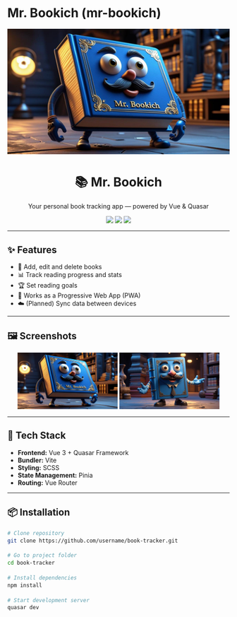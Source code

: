 # Mr. Bookich (mr-bookich)

<!-- Banner -->
<p align="center">
  <img src="./src/assets/bookich.jpg" alt="Mr. Bookich" width="800"/>
</p>

<h1 align="center">📚 Mr. Bookich</h1>
<p align="center">Your personal book tracking app — powered by Vue & Quasar</p>

<p align="center">
  <img src="https://img.shields.io/badge/Vue-3.x-42b883?style=for-the-badge&logo=vue.js" />
  <img src="https://img.shields.io/badge/Quasar-2.x-1976d2?style=for-the-badge&logo=quasar" />
  <img src="https://img.shields.io/badge/Vite-fast-646CFF?style=for-the-badge&logo=vite" />
</p>

---

## ✨ Features

- 📖 Add, edit and delete books
- 📊 Track reading progress and stats
- 🏆 Set reading goals
- 📱 Works as a Progressive Web App (PWA)
- ☁️ (Planned) Sync data between devices

---

## 🖼 Screenshots

<p align="center">
  <img src="./src/assets/bookich.jpg" width="45%" />
  <img src="./src/assets/bookich-2.jpg" width="45%" />
</p>

---

## 🚀 Tech Stack

- **Frontend:** Vue 3 + Quasar Framework
- **Bundler:** Vite
- **Styling:** SCSS
- **State Management:** Pinia
- **Routing:** Vue Router

---

## 📦 Installation

```bash
# Clone repository
git clone https://github.com/username/book-tracker.git

# Go to project folder
cd book-tracker

# Install dependencies
npm install

# Start development server
quasar dev
```
